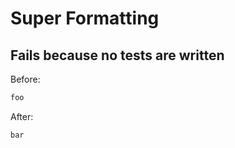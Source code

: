 <!-- gen:mayoverwrite -->
# Super Formatting

## Fails because no tests are written

Before:
```ruby
foo
```

After:
```ruby
bar
```
